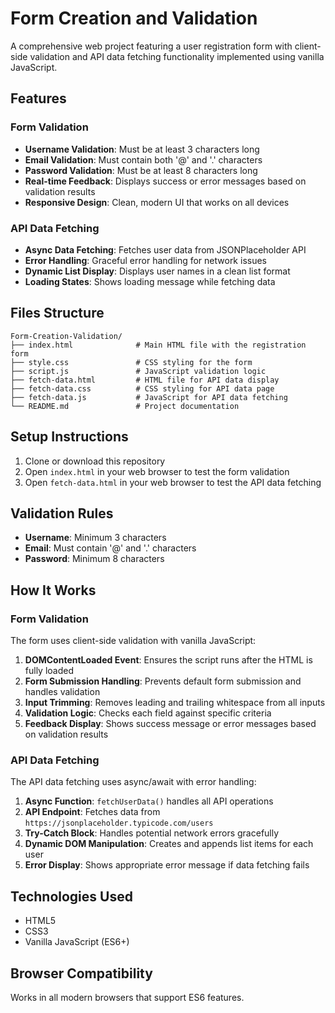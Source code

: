 # Form Creation and Validation

A comprehensive web project featuring a user registration form with client-side validation and API data fetching functionality implemented using vanilla JavaScript.

## Features

### Form Validation
- **Username Validation**: Must be at least 3 characters long
- **Email Validation**: Must contain both '@' and '.' characters
- **Password Validation**: Must be at least 8 characters long
- **Real-time Feedback**: Displays success or error messages based on validation results
- **Responsive Design**: Clean, modern UI that works on all devices

### API Data Fetching
- **Async Data Fetching**: Fetches user data from JSONPlaceholder API
- **Error Handling**: Graceful error handling for network issues
- **Dynamic List Display**: Displays user names in a clean list format
- **Loading States**: Shows loading message while fetching data

## Files Structure

```
Form-Creation-Validation/
├── index.html              # Main HTML file with the registration form
├── style.css               # CSS styling for the form
├── script.js               # JavaScript validation logic
├── fetch-data.html         # HTML file for API data display
├── fetch-data.css          # CSS styling for API data page
├── fetch-data.js           # JavaScript for API data fetching
└── README.md               # Project documentation
```

## Setup Instructions

1. Clone or download this repository
2. Open `index.html` in your web browser to test the form validation
3. Open `fetch-data.html` in your web browser to test the API data fetching

## Validation Rules

- **Username**: Minimum 3 characters
- **Email**: Must contain '@' and '.' characters
- **Password**: Minimum 8 characters

## How It Works

### Form Validation
The form uses client-side validation with vanilla JavaScript:

1. **DOMContentLoaded Event**: Ensures the script runs after the HTML is fully loaded
2. **Form Submission Handling**: Prevents default form submission and handles validation
3. **Input Trimming**: Removes leading and trailing whitespace from all inputs
4. **Validation Logic**: Checks each field against specific criteria
5. **Feedback Display**: Shows success message or error messages based on validation results

### API Data Fetching
The API data fetching uses async/await with error handling:

1. **Async Function**: `fetchUserData()` handles all API operations
2. **API Endpoint**: Fetches data from `https://jsonplaceholder.typicode.com/users`
3. **Try-Catch Block**: Handles potential network errors gracefully
4. **Dynamic DOM Manipulation**: Creates and appends list items for each user
5. **Error Display**: Shows appropriate error message if data fetching fails

## Technologies Used

- HTML5
- CSS3
- Vanilla JavaScript (ES6+)

## Browser Compatibility

Works in all modern browsers that support ES6 features. 
